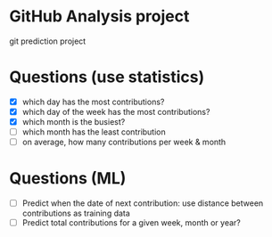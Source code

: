 # GitHub Analysis project
git prediction project


# Questions (use statistics)
- [x] which day has the most contributions?
- [x] which day of the week has the most contributions?
- [x] which month is the busiest?
- [ ] which month has the least contribution
- [ ] on average, how many contributions per week & month

# Questions (ML)
- [ ] Predict when the date of next contribution: use distance between contributions as training data
- [ ] Predict total contributions for a given week, month or year?
